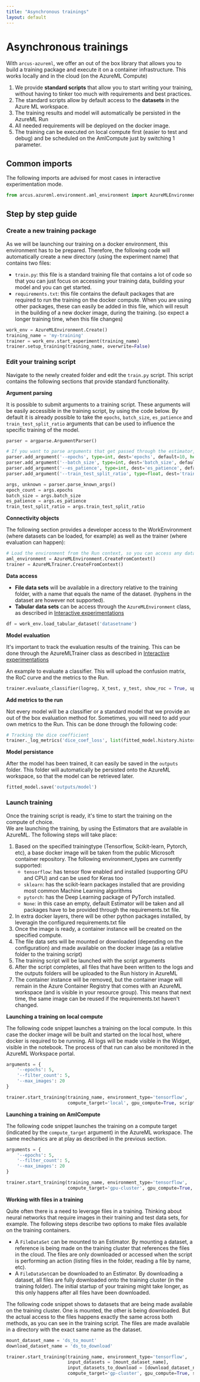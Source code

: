 ```yaml
---
title: "Asynchronous trainings"
layout: default
---
```


# Asynchronous trainings

With `arcus-azureml`, we offer an out of the box library that allows you to build a training package and execute it on a container infrastructure.  This works locally and in the cloud (on the AzureML Compute)  

1. We provide __standard scripts__ that allow you to start writing your training, without having to tinker too much with requirements and best practices.
1. The standard scripts allow by default access to the __datasets__ in the Azure ML workspace.
1. The training results and model will automatically be persisted in the AzureML Run
1. All needed requirements will be deployed on the docker image.
1. The training can be executed on local compute first (easier to test and debug) and be scheduled on the AmlCompute just by switching 1 parameter.

## Common imports

The following imports are advised for most cases in interactive experimentation mode.

```python
from arcus.azureml.environment.aml_environment import AzureMLEnvironment
```

## Step by step guide

### Create a new training package

As we will be launching our training on a docker environment, this environment has to be prepared.  Therefore, the following code will automatically create a new directory (using the experiment name) that contains two files:

- `train.py`: this file is a standard training file that contains a lot of code so that you can just focus on accessing your training data, building your model and you can get started.
- `requirements.txt`: this file contains the default packages that are required to run the training on the docker compute.  When you are using other packages, these can easily be added in this file, which will result in the building of a new docker image, during the training.  (so expect a longer training time, when this file changes)

```python
work_env = AzureMLEnvironment.Create()
training_name = 'my-training'
trainer = work_env.start_experiment(training_name)
trainer.setup_training(training_name, overwrite=False)
```

### Edit your training script

Navigate to the newly created folder and edit the `train.py` script.  This script contains the following sections that provide standard functionality.

__Argument parsing__

It is possible to submit arguments to a training script.  These arguments will be easily accessible in the training script, by using the code below.  By default it is already possible to take the `epochs`, `batch_size`, `es_patience` and `train_test_split_ratio` arguments that can be used to influence the specific training of the model.  

```python
parser = argparse.ArgumentParser()

# If you want to parse arguments that get passed through the estimator, this can be done here
parser.add_argument('--epochs', type=int, dest='epochs', default=10, help='Epoch count')
parser.add_argument('--batch_size', type=int, dest='batch_size', default=32, help='Batch size')
parser.add_argument('--es_patience', type=int, dest='es_patience', default=-1, help='Early stopping patience. If less than zero, no Early stopping')
parser.add_argument('--train_test_split_ratio', type=float, dest='train_test_split_ratio', default=0.3, help='Train test split ratio')

args, unknown = parser.parse_known_args()
epoch_count = args.epochs
batch_size = args.batch_size
es_patience = args.es_patience
train_test_split_ratio = args.train_test_split_ratio
```
__Connectivity objects__

The following section provides a developer access to the WorkEnvironment (where datasets can be loaded, for example) as well as the trainer (where evaluation can happen):

```python
# Load the environment from the Run context, so you can access any dataset
aml_environment = AzureMLEnvironment.CreateFromContext()
trainer = AzureMLTrainer.CreateFromContext()
```

__Data access__

- __File data sets__ will be available in a directory relative to the training folder, with a name that equals the name of the dataset.  (hyphens in the dataset are however not supported).  
- __Tabular data sets__ can be access through the `AzureMLEnvironment` class, as described in [Interactive experimentations](experimenting)

```python
df = work_env.load_tabular_dataset('datasetname')
```

__Model evaluation__

It's important to track the evaluation results of the training.  This can be done through the AzureMLTrainer class as described in [Interactive experimentations](experimenting)

An example to evaluate a classifier.  This will upload the confusion matrix, the RoC curve and the metrics to the Run.

```python
trainer.evaluate_classifier(logreg, X_test, y_test, show_roc = True, upload_model = True)
```

__Add metrics to the run__

Not every model will be a classifier or a standard model that we provide an out of the box evaluation method for.  Sometimes, you will need to add your own metrics to the Run.  This can be done through the following code:

```python
# Tracking the dice coefficient
trainer._log_metrics('dice_coef_loss', list(fitted_model.history.history['dice_coef_loss'])[-1], description='')
```

__Model persistance__

After the model has been trained, it can easily be saved in the `outputs` folder.  This folder will automatically be persisted onto the AzureML workspace, so that the model can be retrieved later.

```python
fitted_model.save('outputs/model')
```

### Launch training

Once the training script is ready, it's time to start the training on the compute of choice.  
We are launching the training, by using the Estimators that are available in AzureML. 
The following steps will take place:

1. Based on the specified trainingtype (Tensorflow, Scikit-learn, Pytorch, etc), a base docker image will be taken from the public Microsoft container repository.  The following environment_types are currently supported: 
    - `tensorflow`: has tensor flow enabled and installed (supporting GPU and CPU) and can be used for Keras too
    - `sklearn`: has the scikit-learn packages installed that are providing most common Machine Learning algorithms
    - `pytorch`: has the Deep Learning package of PyTorch installed.
    - `None`: in this case an empty, default Estimator will be taken and all packages have to be provided through the requirements.txt file.
1. In extra docker layers, there will be other python packages installed, by leveragin the configured requirements.txt file
1. Once the image is ready, a container instance will be created on the specified compute.
1. The file data sets will be mounted or downloaded (depending on the configuration) and made available on the docker image (as a relative folder to the training script)
1. The training script will be launched with the script arguments 
1. After the script completes, all files that have been written to the logs and the outputs folders will be uploaded to the Run history in AzureML
1. The container instance will be removed, but the container image will remain in the Azure Container Registry that comes with an AzureML workspace (and is visible in your resource group).  This means that next time, the same image can be reused if the requirements.txt haven't changed.

__Launching a training on local compute__

The following code snippet launches a training on the local compute.  In this case the docker image will be built and started on the local host, where docker is required to be running.  All logs will be made visible in the Widget, visible in the notebook.  The process of that run can also be monitored in the AzureML Workspace portal.

```python
arguments = {
    '--epochs': 5,
    '--filter_count': 5,
    '--max_images': 20
}

trainer.start_training(training_name, environment_type='tensorflow', 
                       compute_target='local', gpu_compute=True, script_parameters = arguments)
```

__Launching a training on AmlCompute__

The following code snippet launches the training on a compute target (indicated by the `compute_target` argument) in the AzureML workspace.  The same mechanics are at play as described in the previous section. 

```python
arguments = {
    '--epochs': 5,
    '--filter_count': 5,
    '--max_images': 20
}

trainer.start_training(training_name, environment_type='tensorflow', 
                       compute_target='gpu-cluster', gpu_compute=True, script_parameters = arguments)
```

__Working with files in a training__

Quite often there is a need to leverage files in a training.  Thinking about neural networks that require images in their training and test data sets, for example.  The following steps describe two options to make files available on the training containers.

- A `FileDataSet` can be mounted to an Estimator.  By mounting a dataset, a reference is being made on the training cluster that references the files in the cloud.  The files are only downloaded or accessed when the script is performing an action (listing files in the folder, reading a file by name, etc).  
- A `FileDataSet`can be downloaded to an Estimator.  By downloading a dataset, all files are fully downloaded onto the training cluster (in the training folder).  The initial startup of your training might take longer, as this only happens after all files have been downloaded.  

The following code snippet shows to datasets that are being made available on the training cluster.  One is mounted, the other is being downloaded.  But the actual access to the files happens exactly the same across both methods, as you can see in the training script.  The files are made available in a directory with the exact same name as the dataset.

```python
mount_dataset_name = 'ds_to_mount'
download_dataset_name = 'ds_to_download'

trainer.start_training(training_name, environment_type='tensorflow', 
                       input_datasets = [mount_dataset_name],
                       input_datasets_to_download = [download_dataset_name],
                       compute_target='gp-cluster', gpu_compute=True, script_parameters = arguments)

```
